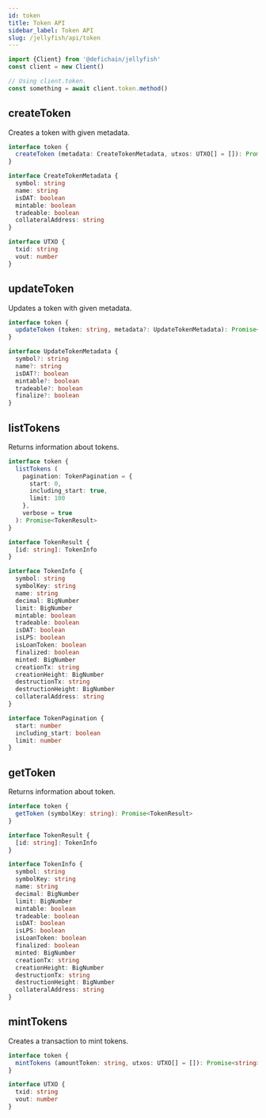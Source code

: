 ```yaml
---
id: token
title: Token API
sidebar_label: Token API
slug: /jellyfish/api/token
---
```


```js
import {Client} from '@defichain/jellyfish'
const client = new Client()

// Using client.token.
const something = await client.token.method()
```

## createToken

Creates a token with given metadata.

```ts title="client.token.createToken()"
interface token {
  createToken (metadata: CreateTokenMetadata, utxos: UTXO[] = []): Promise<string>
}

interface CreateTokenMetadata {
  symbol: string
  name: string
  isDAT: boolean
  mintable: boolean
  tradeable: boolean
  collateralAddress: string
}

interface UTXO {
  txid: string
  vout: number
}
```

## updateToken

Updates a token with given metadata.

```ts title="client.token.updateToken()"
interface token {
  updateToken (token: string, metadata?: UpdateTokenMetadata): Promise<string>
}

interface UpdateTokenMetadata {
  symbol?: string
  name?: string
  isDAT?: boolean
  mintable?: boolean
  tradeable?: boolean
  finalize?: boolean
}
```

## listTokens

Returns information about tokens.

```ts title="client.token.listTokens()"
interface token {
  listTokens (
    pagination: TokenPagination = {
      start: 0,
      including_start: true,
      limit: 100
    },
    verbose = true
  ): Promise<TokenResult>
}

interface TokenResult {
  [id: string]: TokenInfo
}

interface TokenInfo {
  symbol: string
  symbolKey: string
  name: string
  decimal: BigNumber
  limit: BigNumber
  mintable: boolean
  tradeable: boolean
  isDAT: boolean
  isLPS: boolean
  isLoanToken: boolean
  finalized: boolean
  minted: BigNumber
  creationTx: string
  creationHeight: BigNumber
  destructionTx: string
  destructionHeight: BigNumber
  collateralAddress: string
}

interface TokenPagination {
  start: number
  including_start: boolean
  limit: number
}
```

## getToken

Returns information about token.

```ts title="client.token.getToken()"
interface token {
  getToken (symbolKey: string): Promise<TokenResult>
}

interface TokenResult {
  [id: string]: TokenInfo
}

interface TokenInfo {
  symbol: string
  symbolKey: string
  name: string
  decimal: BigNumber
  limit: BigNumber
  mintable: boolean
  tradeable: boolean
  isDAT: boolean
  isLPS: boolean
  isLoanToken: boolean
  finalized: boolean
  minted: BigNumber
  creationTx: string
  creationHeight: BigNumber
  destructionTx: string
  destructionHeight: BigNumber
  collateralAddress: string
}
```

## mintTokens

Creates a transaction to mint tokens.

```ts title="client.token.mintTokens()"
interface token {
  mintTokens (amountToken: string, utxos: UTXO[] = []): Promise<string>
}

interface UTXO {
  txid: string
  vout: number
}
```
